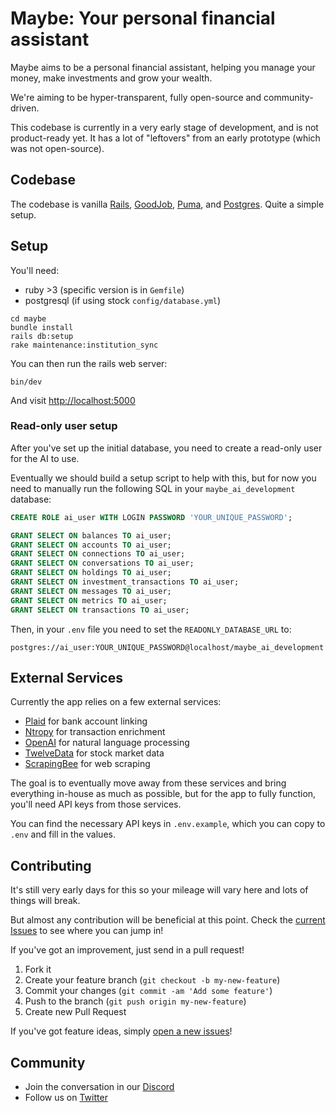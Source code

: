 # Maybe: Your personal financial assistant

Maybe aims to be a personal financial assistant, helping you manage your money, make investments and grow your wealth.

We're aiming to be hyper-transparent, fully open-source and community-driven.

This codebase is currently in a very early stage of development, and is not product-ready yet. It has a lot of "leftovers" from an early prototype (which was not open-source).

## Codebase

The codebase is vanilla [Rails](https://rubyonrails.org/), [GoodJob](https://github.com/bensheldon/good_job/), [Puma](http://puma.io/), and [Postgres](https://www.postgresql.org/). Quite a simple setup.

## Setup

You'll need:

- ruby >3 (specific version is in `Gemfile`)
- postgresql (if using stock `config/database.yml`)

```shell
cd maybe
bundle install
rails db:setup
rake maintenance:institution_sync
```

You can then run the rails web server:

```shell
bin/dev
```

And visit [http://localhost:5000](http://localhost:5000)

### Read-only user setup

After you've set up the initial database, you need to create a read-only user for the AI to use.

Eventually we should build a setup script to help with this, but for now you need to manually run the following SQL in your `maybe_ai_development` database:

```sql
CREATE ROLE ai_user WITH LOGIN PASSWORD 'YOUR_UNIQUE_PASSWORD';

GRANT SELECT ON balances TO ai_user;
GRANT SELECT ON accounts TO ai_user;
GRANT SELECT ON connections TO ai_user;
GRANT SELECT ON conversations TO ai_user;
GRANT SELECT ON holdings TO ai_user;
GRANT SELECT ON investment_transactions TO ai_user;
GRANT SELECT ON messages TO ai_user;
GRANT SELECT ON metrics TO ai_user;
GRANT SELECT ON transactions TO ai_user;
```

Then, in your `.env` file you need to set the `READONLY_DATABASE_URL` to:

```
postgres://ai_user:YOUR_UNIQUE_PASSWORD@localhost/maybe_ai_development
```

## External Services

Currently the app relies on a few external services:

- [Plaid](https://plaid.com) for bank account linking
- [Ntropy](https://www.ntropy.com) for transaction enrichment
- [OpenAI](https://openai.com) for natural language processing
- [TwelveData](https://twelvedata.com) for stock market data
- [ScrapingBee](https://www.scrapingbee.com) for web scraping

The goal is to eventually move away from these services and bring everything in-house as much as possible, but for the app to fully function, you'll need API keys from those services.

You can find the necessary API keys in `.env.example`, which you can copy to `.env` and fill in the values.

## Contributing

It's still very early days for this so your mileage will vary here and lots of things will break.

But almost any contribution will be beneficial at this point. Check the [current Issues](https://github.com/maybe-finance/maybe/issues) to see where you can jump in!

If you've got an improvement, just send in a pull request!

1. Fork it
2. Create your feature branch (`git checkout -b my-new-feature`)
3. Commit your changes (`git commit -am 'Add some feature'`)
4. Push to the branch (`git push origin my-new-feature`)
5. Create new Pull Request

If you've got feature ideas, simply [open a new issues](https://github.com/maybe-finance/maybe/issues/new)!

## Community

- Join the conversation in our [Discord](https://discord.gg/rDZFvtGcxx)
- Follow us on [Twitter](https://twitter.com/maybe)
